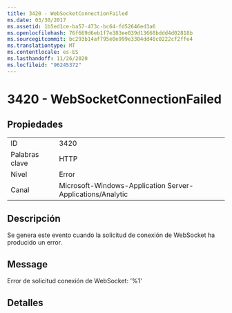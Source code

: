 ```yaml
---
title: 3420 - WebSocketConnectionFailed
ms.date: 03/30/2017
ms.assetid: 1b5ed1ce-ba57-473c-bc64-fd52646ed3a6
ms.openlocfilehash: 76f669d6eb1f7e383ee039d13668bddd4d02818b
ms.sourcegitcommit: bc293b14af795e0e999e3304dd40c0222cf2ffe4
ms.translationtype: MT
ms.contentlocale: es-ES
ms.lasthandoff: 11/26/2020
ms.locfileid: "96245372"
---
```

# <a name="3420---websocketconnectionfailed"></a>3420 - WebSocketConnectionFailed

## <a name="properties"></a>Propiedades  
  
|||  
|-|-|  
|ID|3420|  
|Palabras clave|HTTP|  
|Nivel|Error|  
|Canal|Microsoft-Windows-Application Server-Applications/Analytic|  
  
## <a name="description"></a>Descripción  

 Se genera este evento cuando la solicitud de conexión de WebSocket ha producido un error.  
  
## <a name="message"></a>Message  

 Error de solicitud conexión de WebSocket: '%1'  
  
## <a name="details"></a>Detalles
